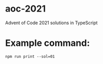 # aoc-2021
 Advent of Code 2021 solutions in TypeScript

# Example command:
```
npm run print --sol=01
```
